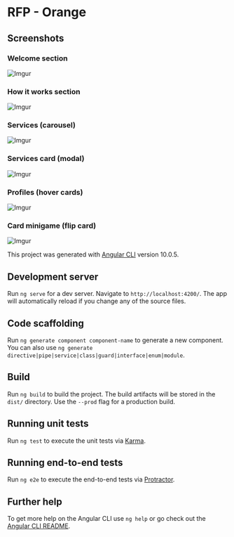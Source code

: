 # RFP - Orange

## Screenshots

### Welcome section

![Imgur](https://imgur.com/tu1Izil.png)

### How it works section

![Imgur](https://imgur.com/Z4kmC7S.png)

### Services (carousel)

![Imgur](https://imgur.com/eAh7nvU.png)

### Services card (modal)

![Imgur](https://imgur.com/jUXxn3m.png)

### Profiles (hover cards)

![Imgur](https://imgur.com/9hAugfh.png)

### Card minigame (flip card)

![Imgur](https://imgur.com/WC0fg83.png)

This project was generated with [Angular CLI](https://github.com/angular/angular-cli) version 10.0.5.

## Development server

Run `ng serve` for a dev server. Navigate to `http://localhost:4200/`. The app will automatically reload if you change any of the source files.

## Code scaffolding

Run `ng generate component component-name` to generate a new component. You can also use `ng generate directive|pipe|service|class|guard|interface|enum|module`.

## Build

Run `ng build` to build the project. The build artifacts will be stored in the `dist/` directory. Use the `--prod` flag for a production build.

## Running unit tests

Run `ng test` to execute the unit tests via [Karma](https://karma-runner.github.io).

## Running end-to-end tests

Run `ng e2e` to execute the end-to-end tests via [Protractor](http://www.protractortest.org/).

## Further help

To get more help on the Angular CLI use `ng help` or go check out the [Angular CLI README](https://github.com/angular/angular-cli/blob/master/README.md).

